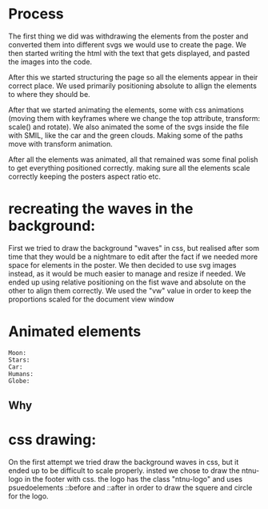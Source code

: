 # Process 
The first thing we did was withdrawing the elements from the poster and converted them into different svgs we would use to create the page. We then started writing the html with the text that gets displayed, and pasted the images into the code.

After this we started structuring the page so all the elements appear in their correct place. We used primarily positioning absolute to allign the elements to where they should be.

After that we started animating the elements, some with css animations (moving them with keyframes where we change the top attribute, transform: scale() and rotate).
We also animated the some of the svgs inside the file with SMIL, like the car and the green clouds. Making some of the paths move with transform animation.

After all the elements was animated, all that remained was some final polish to get everything positioned correctly. making sure all the elements scale correctly keeping the posters aspect ratio etc.
# recreating the waves in the background:
First we tried to draw the background "waves" in css, but realised after som time that they would be a nightmare to edit after the fact if we needed more space for elements in the poster. We then decided to use svg images instead, as it would be much easier to manage and resize if needed. 
We ended up using relative positioning on the fist wave and absolute on the other to align them correctly. We used the "vw" value in order to keep the proportions scaled for the document view window

# Animated elements
    Moon:
    Stars:
    Car:
    Humans:
    Globe:

## Why

# css drawing:
On the first attempt we tried draw the background waves in css, but it ended up to be difficult to scale properly. insted we chose to draw the ntnu-logo in the footer with css. the logo has the class "ntnu-logo" and uses psuedoelements ::before and ::after in order to draw the squere and circle for the logo.